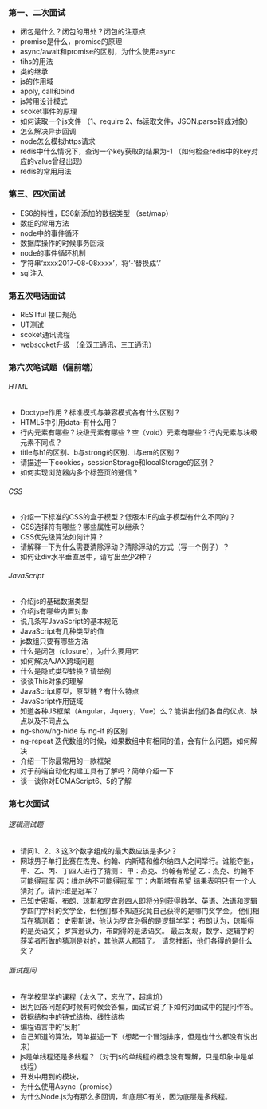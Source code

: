 
### 第一、二次面试
 
 - 闭包是什么？闭包的用处？闭包的注意点
 - promise是什么，promise的原理
 - async/await和promise的区别，为什么使用async
 - tihs的用法
 - 类的继承
 - js的作用域
 - apply, call和bind
 - js常用设计模式
 - scoket事件的原理
 - 如何读取一个js文件 （1、require 2、fs读取文件，JSON.parse转成对象）
 - 怎么解决异步回调
 - node怎么模拟https请求
 - redis中什么情况下，查询一个key获取的结果为-1 （如何检查redis中的key对应的value曾经出现）
 - redis的常用用法

### 第三、四次面试

 - ES6的特性，ES6新添加的数据类型 （set/map）
 - 数组的常用方法
 - node中的事件循环
 - 数据库操作的时候事务回滚
 - node的事件循环机制
 - 字符串‘xxxx2017-08-08xxxx’，将‘-’替换成‘.’
 - sql注入

### 第五次电话面试

 - RESTful 接口规范
 - UT测试 
 - scoket通讯流程
 - webscoket升级 （全双工通讯、三工通讯）

### 第六次笔试题（偏前端）

###### HTML 

 - Doctype作用？标准模式与兼容模式各有什么区别？
 - HTML5中引用data-有什么用？
 - 行内元素有哪些？块级元素有哪些？空（void）元素有哪些？行内元素与块级元素不同点？
 - title与h1的区别、b与strong的区别、i与em的区别？
 - 请描述一下cookies，sessionStorage和localStorage的区别？
 - 如何实现浏览器内多个标签页的通信？

###### CSS 

 - 介绍一下标准的CSS的盒子模型？低版本IE的盒子模型有什么不同的？
 - CSS选择符有哪些？哪些属性可以继承？
 - CSS优先级算法如何计算？
 - 请解释一下为什么需要清除浮动？清除浮动的方式（写一个例子）？
 - 如何让div水平垂直居中，请写出至少2种？

###### JavaScript

 - 介绍js的基础数据类型
 - 介绍js有哪些内置对象
 - 说几条写JavaScript的基本规范
 - JavaScript有几种类型的值
 - js数组只要有哪些方法
 - 什么是闭包（closure），为什么要用它
 - 如何解决AJAX跨域问题
 - 什么是隐式类型转换？请举例
 - 谈谈This对象的理解
 - JavaScript原型，原型链？有什么特点
 - JavaScript作用链域
 - 知道各种JS框架（Angular，Jquery，Vue）么？能讲出他们各自的优点、缺点以及不同点么
 - ng-show/ng-hide 与 ng-if 的区别
 - ng-repeat 迭代数组的时候，如果数组中有相同的值，会有什么问题，如何解决
 - 介绍一下你最常用的一款框架
 - 对于前端自动化构建工具有了解吗？简单介绍一下
 - 谈一谈你对ECMAScript6、5的了解

### 第七次面试

###### 逻辑测试题

 - 请问1、2、3 这3个数字组成的最大数应该是多少？
 - 网球男子单打比赛在杰克、约翰、内斯塔和维尔纳四人之间举行。谁能夺魁，甲、乙、丙、丁四人进行了猜测：
 	甲：杰克、约翰有希望
 	乙：杰克、约翰不可能得冠军
 	丙：维尔纳不可能得冠军
 	丁：内斯塔有希望
 	结果表明只有一个人猜对了。请问:谁是冠军？
 - 已知史密斯、布朗、琼斯和罗宾逊四人即将分别获得数学、英语、法语和逻辑学四门学科的奖学金，但他们都不知道究竟自己获得的是哪门奖学金。
 他们相互在猜测着：
    史密斯说，他认为罗宾逊得的是逻辑学奖；
    布朗认为，琼斯得的是英语奖；
    罗宾逊认为，布朗得的是法语奖。
    最后发现，数学、逻辑学的获奖者所做的猜测是对的，其他两人都错了。
    请您推断，他们各得的是什么奖？ 

###### 面试提问

 - 在学校里学的课程（太久了，忘光了，超尴尬）
 - 因为回答问题的时候有时候会答偏，面试官说了下如何对面试中的提问作答。
 - 数据结构中的链式结构、线性结构
 - 编程语言中的‘反射’
 - 自己知道的算法，简单描述一下（想起一个冒泡排序，但是也什么都没有说出来）
 - js是单线程还是多线程？（对于js的单线程的概念没有理解，只是印象中是单线程）
 - 开发中用到的模块，
 - 为什么使用Async（promise）
 - 为什么Node.js为有那么多回调，和底层C有关，因为底层是多线程。
